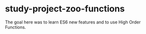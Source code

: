 # study-project-zoo-functions
The goal here was to learn ES6 new features and to use High Order Functions.

